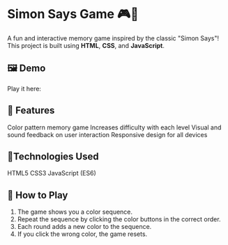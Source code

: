 # Simon Says Game 🎮🧠
A fun and interactive memory game inspired by the classic "Simon Says"! This project is built using **HTML**, **CSS**, and **JavaScript**.

## 🖼️ Demo
Play it here:

## 📌 Features
Color pattern memory game
Increases difficulty with each level
Visual and sound feedback on user interaction
Responsive design for all devices

## 🚀Technologies Used
HTML5
CSS3
JavaScript (ES6)

## 🧠 How to Play
1. The game shows you a color sequence.
2. Repeat the sequence by clicking the color buttons in the correct order.
3. Each round adds a new color to the sequence.
4. If you click the wrong color, the game resets.

